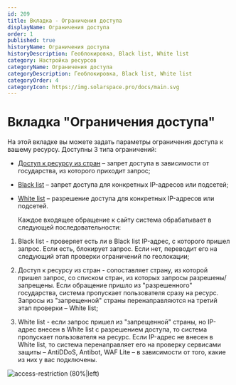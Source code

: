 ```yaml
---
id: 209
title: Вкладка - Ограничения доступа
displayName: Ограничения доступа
order: 1
published: true
historyName: Ограничения доступа
historyDescription: Геоблокировка, Black list, White list
category: Настройка ресурсов
categoryName: Ограничения доступа
categoryDescription: Геоблокировка, Black list, White list
categoryOrder: 4
categoryIcon: https://img.solarspace.pro/docs/main.svg
---
```


# Вкладка "Ограничения доступа"

На этой вкладке вы можете задать параметры ограничения доступа к вашему ресурсу. Доступны 3 типа ограничений:

- [Доступ к ресурсу из стран]([210]) – запрет доступа в зависимости от государства, из которого приходит запрос;

- [Black list]([211]) – запрет доступа для конкретных IP-адресов или подсетей;

- [White list]([212]) – разрешение доступа для конкретных IP-адресов или подсетей.  

  Каждое входящее обращение к сайту система обрабатывает в следующей последовательности:

1. Black list - проверяет есть ли в Black list IP-адрес, с которого пришел запрос. Если есть, блокирует запрос. Если нет, переводит его на следующий этап проверки ограничений по геолокации;

2. Доступ к ресурсу из стран - сопоставляет страну, из которой пришел запрос, со списком стран, из которых запросы разрешены/запрещены. Если обращение пришло из "разрешенного" государства, система пропускает пользователя сразу на ресурс. Запросы из "запрещенной" страны перенаправляются на третий этап проверки – White list;

3. White list - если запрос пришел из "запрещенной" страны, но IP-адрес внесен в White list с разрешением доступа, то система пропускает пользователя на ресурс. Если IP-адрес не внесен в White list, то система перенаправляет его на проверку сервисами защиты – AntiDDoS, Antibot, WAF Lite – в зависимости от того, какие из них у вас подключены.

![access-restriction (80%|left)](https://img.solarspace.pro/docs/access_restrictions.png "Раздел видов ограничения доступа")
